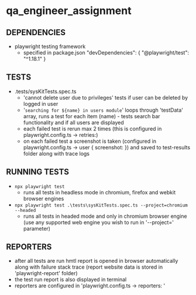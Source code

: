# qa_engineer_assignment

## DEPENDENCIES
- playwright testing framework
  - specified in package.json
  "devDependencies": {
    "@playwright/test": "^1.18.1"
  }

## TESTS
- .tests/sysKitTests.spec.ts
  - 'cannot delete user due to privileges' tests if user can be deleted by logged in user
  - '`searching for ${name} in users module`' loops through 'testData' array, runs a test for each item (name) - tests search bar functionality and if all users are displayed
  - each failed test is rerun max 2 times (this is configured in playwright.config.ts -> retries:)
  - on each failed test a screenshot is taken (configured in playwright.config.ts -> user { screenshot: }) and saved to test-results folder along with trace logs

## RUNNING TESTS
- `npx playwright test`
  - runs all tests in headless mode in chromium, firefox and webkit browser engines
- `npx playwright test .\tests\sysKitTests.spec.ts --project=chromium --headed`
  - runs all tests in headed mode and only in chromium browser engine (use any supported web engine you wish to run in '--project=' parameter)

## REPORTERS
- after all tests are run hmtl report is opened in browser automatically along with failure stack trace (report website data is stored in 'playwright-report' folder)
- the test run report is also displayed in terminal
- reporters are configured in 'playwright.config.ts -> reporters: '
